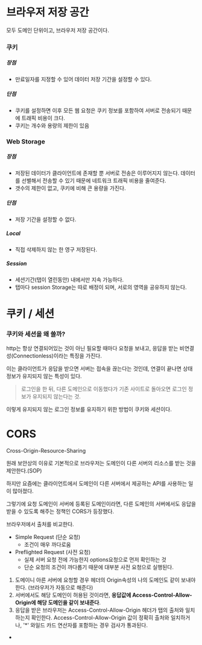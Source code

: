 # 브라우저 저장 공간

모두 도메인 단위이고, 브라우저 저장 공간이다.

### 쿠키

##### 장점

- 만료일자를 지정할 수 있어 데이터 저장 기간을 설정할 수 있다.

##### 단점

- 쿠키를 설정하면 이후 모든 웹 요청은 쿠키 정보를 포함하여 서버로 전송되기 때문에 트래픽 비용이 크다.
- 쿠키는 개수와 용량의 제한이 있음

### Web Storage

##### 장점

- 저장된 데이터가 클라이언트에 존재할 뿐 서버로 전송은 이루어지지 않는다.
  데이터를 선별해서 전송할 수 있기 때문에 네트워크 트래픽 비용을 줄여준다.
- 갯수의 제한이 없고, 쿠키에 비해 큰 용량을 가진다.

##### 단점

- 저장 기간을 설정할 수 없다.

##### Local

- 직접 삭제하지 않는 한 영구 저장된다.

##### Session

- 세션기간(탭이 열린동안) 내에서만 지속 가능하다.
- 탭마다 session Storage는 따로 배정이 되며, 서로의 영역을 공유하지 않는다.



# 쿠키 / 세션

### 쿠키와 세션을 왜 쓸까?

http는 항상 연결되어있는 것이 아닌 필요할 때마다 요청을 보내고, 응답을 받는 비연결성(Connectionless)이라는 특징을 가진다.

이는 클라이언트가 응답을 받으면 서버는 접속을 끊는다는 것인데, 연결이 끝나면 상태 정보가 유지되지 않는 특성이 있다.

>  로그인을 한 뒤, 다른 도메인으로 이동했다가 기존 사이트로 돌아오면 로그인 정보가 유지되지 않는다는 것.

이렇게 유지되지 않는 로그인 정보를 유지하기 위한 방법이 쿠키와 세션이다.



# CORS

Cross-Origin-Resource-Sharing

원래 보안상의 이유로 기본적으로 브라우저는 도메인이 다른 서버의 리소스를 받는 것을 제안한다.(SOP)

하지만 요즘에는 클라이언트에서 도메인이 다른 서버에서 제공하는 API를 사용하는 일이 많아졌다.

그렇기에 요청 도메인이 서버에 등록된 도메인이라면, 다른 도메인의 서버에서도 응답을 받을 수 있도록 해주는 정책인 CORS가 등장했다.

브라우저에서 출처를 비교한다.

- Simple Request (단순 요청)
  - 조건이 매우 까다로움
- Preflighted Request (사전 요청)
  - 실제 서버 요청 전에 가능한지 options요청으로 먼저 확인하는 것
  - 단순 요청의 조건이 까다롭기 때문에 대부분 사전 요청으로 실행된다.

1. 도메이니 아른 서버에 요청할 경우 헤더의 Origin속성의 나의 도메인도 같이 보내야한다. (브라우저가 자동으로 해준다)
2. 서버에서도 해당 도메인이 허용된 것이라면, **응답값에 Access-Control-Allow-Origin에 해당 도메인을 같이 보내준다**.
3. 응답을 받은 브라우저는 Access-Control-Allow-Origin 헤더가 탭의 출처와 일치하는지 확인한다. Access-Control-Allow-Origin 값이 정확히 출처와 일치하거나, '*' 와일드 카드 연산자를 포함하는 경우 검사가 통과된다.



- 